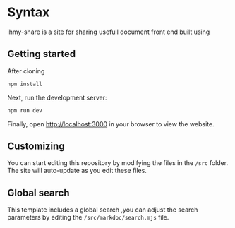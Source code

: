 # Syntax

ihmy-share is a  site for sharing usefull document front end built using 


## Getting started

After cloning 

```bash
npm install
```

Next, run the development server:

```bash
npm run dev
```

Finally, open [http://localhost:3000](http://localhost:3000) in your browser to view the website.

## Customizing

You can start editing this repository  by modifying the files in the `/src` folder. The site will auto-update as you edit these files.

## Global search

This template includes a global search ,you can adjust the search parameters by editing the `/src/markdoc/search.mjs` file.
